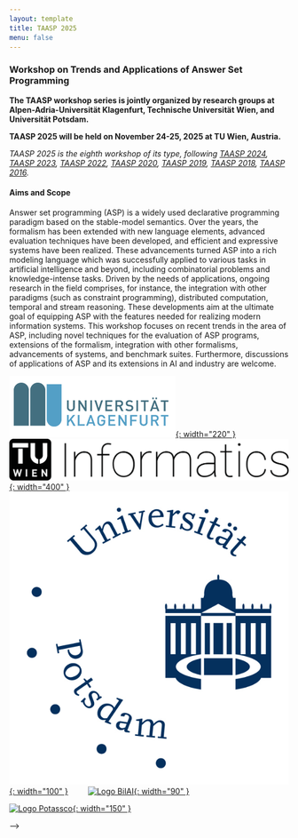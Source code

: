 ```yaml
---
layout: template
title: TAASP 2025
menu: false
---
```


### Workshop on Trends and Applications of Answer Set Programming

**The TAASP workshop series is jointly organized by research groups at Alpen-Adria-Universität Klagenfurt, Technische Universität Wien, and Universität Potsdam.**

**TAASP 2025 will be held on November 24-25, 2025 at TU Wien, Austria.**

_TAASP 2025 is the eighth workshop of its type, following [TAASP 2024](http://taasp.at/2024/), [TAASP 2023](http://www.kr.tuwien.ac.at/events/taasp23/), [TAASP 2022](http://www.kr.tuwien.ac.at/events/taasp22/), [TAASP 2020](http://www.kr.tuwien.ac.at/events/taasp20/), [TAASP 2019](http://www.kr.tuwien.ac.at/events/taasp19/), [TAASP 2018](http://www.kr.tuwien.ac.at/events/taasp18/), [TAASP 2016](http://www.kr.tuwien.ac.at/events/taasp16/)._

#### Aims and Scope
Answer set programming (ASP) is a widely used declarative programming paradigm based on the stable-model semantics. Over the years, the formalism has been extended with new language elements, advanced evaluation techniques have been developed, and efficient and expressive systems have been realized. These advancements turned ASP into a rich modeling language which was successfully applied to various tasks in artificial intelligence and beyond, including combinatorial problems and knowledge-intense tasks. Driven by the needs of applications, ongoing research in the field comprises, for instance, the integration with other paradigms (such as constraint programming), distributed computation, temporal and stream reasoning. These developments aim at the ultimate goal of equipping ASP with the features needed for realizing modern information systems. This workshop focuses on recent trends in the area of ASP, including novel techniques for the evaluation of ASP programs, extensions of the formalism, integration with other formalisms, advancements of systems, and benchmark suites. Furthermore, discussions of applications of ASP and its extensions in AI and industry are welcome.

<a href="https://www.aau.at/">![Logo of the AAU Klagenfurt](/assets/images/aau-logo.png){: width="220" }</a>  &emsp;&emsp;
<a href="https://informatics.tuwien.ac.at/">![Logo of the TU Wien Informatics](/assets/images/tuwien-informatics.png){: width="400" }</a>  &emsp;&emsp;
<a href="https://www.uni-potsdam.de/de/">![Logo of the Uni Potsdam](/assets/images/potsdam_logo.jpg){: width="100" }</a> &emsp;&emsp;
<a href="https://www.bilateral-ai.net/">![Logo BilAI](/assets/images/bilai_logo.jpg){: width="90" }</a> 

<!-- <!-- #### Sponsors -->

<!-- <a href="https://www.ftf.or.at/">![Logo FTF](/assets/images/ftf_logo.png){: width="100" }</a> &emsp;&emsp; -->
<a href="https://www.potassco.com/">![Logo Potassco](/assets/images/potassco_logo.jpg){: width="150" }</a> &emsp;&emsp;
<!-- <a href="https://www.asai.ac.at/en/">![Logo ASAI](/assets/images/asai.png){: width="150" }</a> --> -->